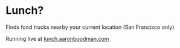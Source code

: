 # Lunch?

Finds food trucks nearby your current location (San Francisco only)

Running live at [lunch.aaronboodman.com](http://lunch.aaronboodman.com/)
